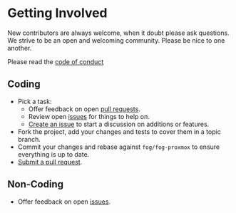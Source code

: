 # Getting Involved

New contributors are always welcome, when it doubt please ask questions. We strive to be an open and welcoming community. Please be nice to one another.

Please read the [code of conduct](CODE_OF_CONDUCT.md)

## Coding

* Pick a task:
  * Offer feedback on open [pull requests](https://github.com/tristanrobert/fog-proxmox/pulls).
  * Review open [issues](https://github.com/tristanrobert/fog-proxmox/issues) for things to help on.
  * [Create an issue](https://github.com/tristanrobert/fog-proxmox/issues/new) to start a discussion on additions or features.
* Fork the project, add your changes and tests to cover them in a topic branch.
* Commit your changes and rebase against `fog/fog-proxmox` to ensure everything is up to date.
* [Submit a pull request](https://github.com/tristanrobert/fog-proxmox/compare/).

## Non-Coding

* Offer feedback on open [issues](https://github.com/tristanrobert/fog-proxmox/issues).

